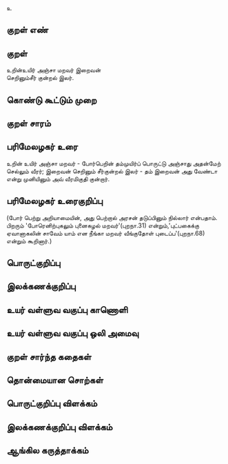 உ

## குறள் எண் 


## குறள் 
உறின்உயிர் அஞ்சா மறவர் இறைவன்  
செறினும்சீர் குன்றல் இலர்.

## கொண்டு கூட்டும் முறை


## குறள் சாரம் 


## பரிமேலழகர் உரை
உறின் உயிர் அஞ்சா மறவர் - போர்பெறின் தம்முயிர்ப் பொருட்டு அஞ்சாது அதன்மேற் செல்லும் வீரர்; இறைவன் செறினும் சீர்குன்றல் இலர் - தம் இறைவன் அது வேண்டா என்று முனியினும் அவ் வீரமிகுதி குன்றார். 
## பரிமேலழகர் உரைகுறிப்பு   
(போர் பெற்று அறியாமையின், அது பெற்றால் அரசன் தடுப்பினும் நில்லார் என்பதாம். பிறரும் 'போரெனிற்புகலும் புனைகழல் மறவர்'(புறநா.31) என்றும்,'புட்பகைக்கு ஏவானாகலின் சாவேம் யாம் என நீங்கா மறவர் வீங்குதோள் புடைப்ப'(புறநா.68) என்றும் கூறினார்.)


## பொருட்குறிப்பு 


## இலக்கணக்குறிப்பு  


## உயர் வள்ளுவ வகுப்பு காணொளி


## உயர் வள்ளுவ வகுப்பு ஒலி அமைவு 

 
## குறள் சார்ந்த கதைகள் 


## தொன்மையான சொற்கள்


## பொருட்குறிப்பு விளக்கம்


## இலக்கணக்குறிப்பு விளக்கம்


## ஆங்கில கருத்தாக்கம் 



